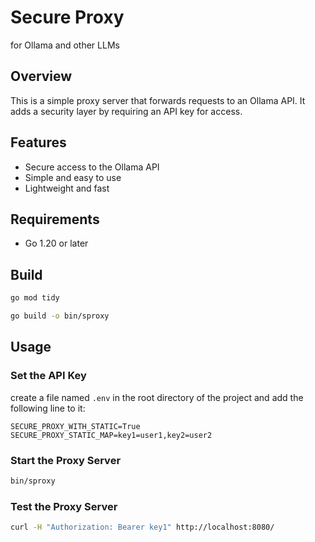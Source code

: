 # Secure Proxy
for Ollama and other LLMs

## Overview
This is a simple proxy server that forwards requests to an Ollama API. It adds a security layer by requiring an API key for access.

## Features
- Secure access to the Ollama API
- Simple and easy to use
- Lightweight and fast

## Requirements
- Go 1.20 or later

## Build

```bash
go mod tidy
```

```bash
go build -o bin/sproxy
```
## Usage

### Set the API Key
create a file named `.env` in the root directory of the project and add the following line to it:
```text
SECURE_PROXY_WITH_STATIC=True
SECURE_PROXY_STATIC_MAP=key1=user1,key2=user2
```
### Start the Proxy Server
```bash
bin/sproxy
```
### Test the Proxy Server
```bash
curl -H "Authorization: Bearer key1" http://localhost:8080/
```

